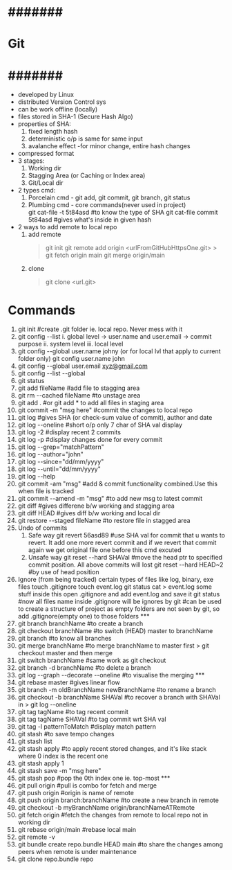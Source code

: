 # ####### #   
#   Git   #
# ####### #

- developed by Linux 
- distributed Version Control sys 
- can be work offline (locally) 
- files stored in SHA-1 (Secure Hash Algo) 
- properties of SHA: 
    1. fixed length hash 
    2. deterministic o/p is same for same input 
    3. avalanche effect -for minor change, entire hash changes 
- compressed format 
- 3 stages: 
    1. Working dir 
    2. Stagging Area (or Caching or Index area) 
    3. Git/Local dir 
- 2 types cmd: 
    1. Porcelain cmd - git add, git commit, git branch, git status 
    2. Plumbing cmd - core commands(never used in project)    
    git cat-file -t 5t84asd #to know the type of SHA 
    git cat-file commit 5t84asd  #gives what's inside in given hash 
- 2 ways to add remote to local repo 
    1. add remote 
        > git init 
        > git remote add origin <urlFromGitHubHttpsOne.git> > git fetch origin main 
        > git merge origin/main 
    2. clone 
        > git clone <url.git>

# Commands 
1. git init #create .git folder ie. local repo. Never mess with it 
2. git config --list 
    i. global level -> user.name and user.email -> commit purpose 
    ii. system level 
    iii. local level 
3. git config --global user.name johny (or for local lvl that apply to current folder only) git config user.name john 
4. git config --global user.email xyz@gmail.com 
5. git config --list --global 
6. git status 
7. git add fileName  #add file to stagging area
8. git rm --cached fileName  #to unstage area 
9. git add .  #or git add * to add all files in staging area 
10. git commit -m "msg here"  #commit the changes to local repo 
11. git log  #gives SHA (or check-sum value of commit), author and date 
12. git log --oneline #short o/p only 7 char of SHA val display 
13. git log -2 #display recent 2 commits
14. git log -p #display changes done for every commit 
15. git log --grep="matchPattern" 
16. git log --author="john" 
17. git log --since="dd/mm/yyyy" 
18. git log --until="dd/mm/yyyy" 
19. git log --help 
20. git commit -am "msg" #add & commit functionality combined.Use this when file is tracked 
21. git commit --amend -m "msg"  #to add new msg to latest commit
22. git diff  #gives differene b/w working and stagging area 
23. git diff HEAD  #gives diff b/w working and local dir 
24. git restore --staged fileName  #to restore file in stagged area 
25. Undo of commits 
    1. Safe way 
        git revert 56asd89  #use SHA val for commit that u wants to revert. It add one more revert commit and if we revert that commit again we get original file one before this cmd excuted 
    2. Unsafe way 
        git reset --hard SHAVal  #move the head ptr to specified commit position. All above commits will lost 
        git reset --hard HEAD~2  #by use of head position 
26. Ignore (from being tracked) certain types of files like log, binary, exe files
    touch .gitignore 
    touch event.log 
    git status cat > event.log 
        some stuff inside this 
    open .gitignore and add event.log and save it 
    git status 
    #now all files name inside .gitignore will be ignores by git 
    #can be used to create a structure of project as empty folders are not seen by git, so add .gitignore(empty one) to those folders ***
27. git branch branchName  #to create a branch 
28. git checkout branchName  #to switch (HEAD) master to branchName 
29. git branch  #to know all branches 
30. git merge branchName  #to merge branchName to master first > git checkout master and then merge 
31. git switch branchName #same work as git checkout 
32. git branch -d branchName  #to delete a branch 
33. git log --graph --decorate --oneline  #to visualise the merging *** 
34. git rebase master #gives linear flow 
35. git branch -m oldBranchName newBranchName  #to rename a branch 
36. git checkout -b branchName SHAVal  #to recover a branch with SHAVal in > git log --oneline 
37. git tag tagName  #to tag recent commit 
38. git tag tagName SHAVal  #to tag commit wrt SHA val 
39. git tag -l patternToMatch  #display match pattern 
40. git stash  #to save tempo changes 
41. git stash list  
42. git stash apply  #to apply recent stored changes, and it's like stack where 0 index is the recent one 
43. git stash apply 1 
44. git stash save -m "msg here"
45. git stash pop  #pop the 0th index one ie. top-most *** 
46. git pull origin  #pull is combo for fetch and merge 
47. git push origin #origin is name of remote 
48. git push origin branch:branchName #to create a new branch in remote 
49. git checkout -b myBranchName origin/branchNameATRemote 
50. git fetch origin  #fetch the changes from remote to local repo not in working dir 
51. git rebase origin/main #rebase local main 
52. git remote -v 
53. git bundle create repo.bundle HEAD main  #to share the changes among peers when remote is under maintenance 
54. git clone repo.bundle repo